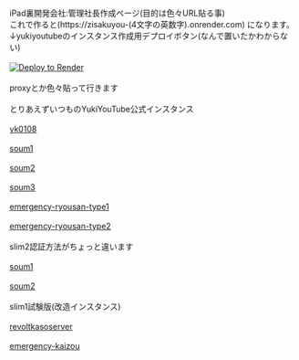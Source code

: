 <br>iPad裏開発会社:管理社長作成ページ(目的は色々URL貼る事)<br />
これで作ると(https://zisakuyou-(4文字の英数字).onrender.com)
になります。
<br>↓yukiyoutubeのインスタンス作成用デプロイボタン(なんで置いたかわからない)<br />
<br><a href="https://render.com/deploy?repo=https://github.com/iPadurakaihatugaisyakannrisyatyou/iPadurakaihatugaisyakannrisyatyou.github.io">
<img src="https://render.com/images/deploy-to-render-button.svg" alt="Deploy to Render">
</a></br>
<br>proxyとか色々貼って行きます</br>
<br>とりあえずいつものYukiYouTube公式インスタンス</br>
<br><a href= "https://yk0108.onrender.com/blog/" >yk0108</a><br />
<br><a href= "https://soum-slim1.pm94onrender.com/" >soum1</a></br>
<br><a href= "https://soum-slim1-lzwd.onrender.com/" >soum2</a></br>
<br><a href= "https://soum-slim1-rdtm.onrender.com/" >soum3</a></br>
<br><a href= "https://emergency-ryousan-type.onrender.com/" >emergency-ryousan-type1</a></br>
<br><a href= "https://emergency-ryousan-type-soiy.onrender.com/" >emergency-ryousan-type2</a></br>
<br>slim2認証方法がちょっと違います<br/>
<br><a href= "https://soum-slim2-j6m5.onrender.com/" >soum1</a></br>
<br><a href= "https://soum-slim2-cj49.onrender.com/" >soum2</a></br>
<br>slim1試験版(改造インスタンス)</br>
<br><a href= "https://revoltkasoserver-x6pn.onrender.com/" >revoltkasoserver</a></br>
<br><a href= "https://soum-slim1-emergency-mybw.onrender.com/" >emergency-kaizou</a></br>
